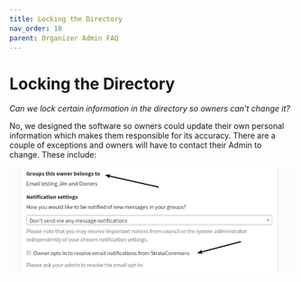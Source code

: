 ```yaml
---
title: Locking the Directory
nav_order: 18
parent: Organizer Admin FAQ
---
```

# Locking the Directory

*Can we lock certain information in the directory so owners can't change it?*

No, we designed the software so owners could update their own personal information which makes them responsible for its accuracy.  There are a couple of exceptions and owners will have to contact their Admin to change.  These include:

![updating](updatinginfo/updateinfo.png)

